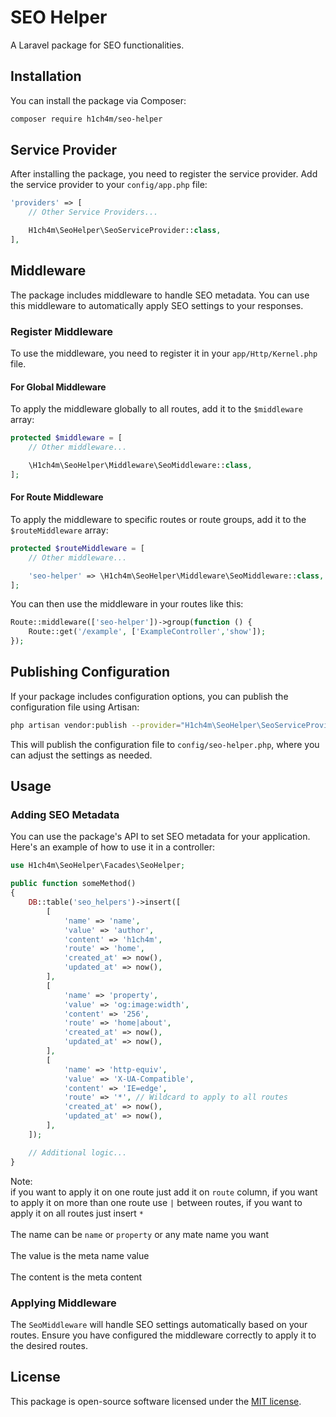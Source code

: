 # SEO Helper

A Laravel package for SEO functionalities.

## Installation

You can install the package via Composer:

```bash
composer require h1ch4m/seo-helper
```

## Service Provider

After installing the package, you need to register the service provider. Add the service provider to your `config/app.php` file:

```php
'providers' => [
    // Other Service Providers...

    H1ch4m\SeoHelper\SeoServiceProvider::class,
],
```

## Middleware

The package includes middleware to handle SEO metadata. You can use this middleware to automatically apply SEO settings to your responses.

### Register Middleware

To use the middleware, you need to register it in your `app/Http/Kernel.php` file.

#### For Global Middleware 

To apply the middleware globally to all routes, add it to the `$middleware` array:

```php
protected $middleware = [
    // Other middleware...

    \H1ch4m\SeoHelper\Middleware\SeoMiddleware::class,
];
```

#### For Route Middleware

To apply the middleware to specific routes or route groups, add it to the `$routeMiddleware` array:

```php
protected $routeMiddleware = [
    // Other middleware...

    'seo-helper' => \H1ch4m\SeoHelper\Middleware\SeoMiddleware::class,
];
```

You can then use the middleware in your routes like this:

```php
Route::middleware(['seo-helper'])->group(function () {
    Route::get('/example', ['ExampleController','show']);
});
```
## Publishing Configuration

If your package includes configuration options, you can publish the configuration file using Artisan:

```bash
php artisan vendor:publish --provider="H1ch4m\SeoHelper\SeoServiceProvider"

```
This will publish the configuration file to `config/seo-helper.php`, where you can adjust the settings as needed.

## Usage

### Adding SEO Metadata

You can use the package's API to set SEO metadata for your application. Here's an example of how to use it in a controller:

```php
use H1ch4m\SeoHelper\Facades\SeoHelper;

public function someMethod()
{
    DB::table('seo_helpers')->insert([
        [
            'name' => 'name',
            'value' => 'author',
            'content' => 'h1ch4m',
            'route' => 'home',
            'created_at' => now(),
            'updated_at' => now(),
        ],
        [
            'name' => 'property',
            'value' => 'og:image:width',
            'content' => '256',
            'route' => 'home|about',
            'created_at' => now(),
            'updated_at' => now(),
        ],
        [
            'name' => 'http-equiv',
            'value' => 'X-UA-Compatible',
            'content' => 'IE=edge',
            'route' => '*', // Wildcard to apply to all routes
            'created_at' => now(),
            'updated_at' => now(),
        ],
    ]);

    // Additional logic...
}

```

Note:
<br>
if you want to apply it on one route just add it on `route` column, if you want to apply it on more than one route use `|` between routes, if you want to apply it on all routes just insert `*`
<br>
<br>
The name can be `name` or `property` or any mate name you want
<br>
<br>
The value is the meta name value
<br>
<br>
The content is the meta content

### Applying Middleware

The `SeoMiddleware` will handle SEO settings automatically based on your routes. Ensure you have configured the middleware correctly to apply it to the desired routes.

## License

This package is open-source software licensed under the [MIT license](LICENSE).
